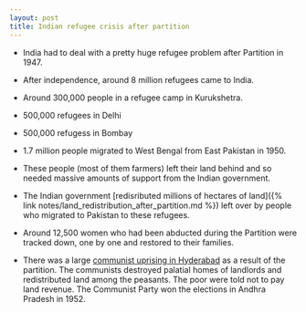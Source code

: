 ```yaml
---
layout: post
title: Indian refugee crisis after partition
---
```


* India had to deal with a pretty huge refugee problem after Partition in 1947.
* After independence, around 8 million refugees came to India.
* Around 300,000 people in a refugee camp in Kurukshetra.
* 500,000 refugees in Delhi
* 500,000 refugess in Bombay
* 1.7 million people migrated to West Bengal from East Pakistan in 1950.
* These people (most of them farmers) left their land behind and so needed
massive amounts of support from the Indian government.
* The Indian government [redisributed millions of hectares of land]({% link notes/land_redistribution_after_partition.md %}) left over by people who migrated to Pakistan to these
refugees.
* Around 12,500 women who had been abducted during the Partition were tracked
down, one by one and restored to their families.


* There was a large [communist uprising in Hyderabad](https://en.wikipedia.org/wiki/Telangana_Rebellion) as a result of the
partition. The communists destroyed palatial homes of landlords and redistributed
land among the peasants. The poor were told not to pay land revenue. The
Communist Party won the elections in Andhra Pradesh in 1952.

